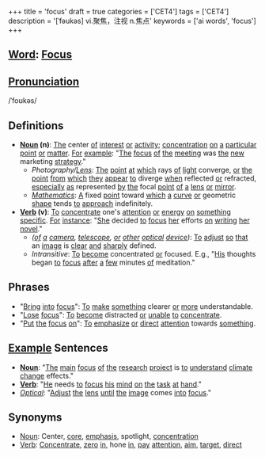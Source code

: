 +++
title = 'focus'
draft = true
categories = ['CET4']
tags = ['CET4']
description = '[ˈfəukəs] vi.聚焦，注视 n.焦点'
keywords = ['ai words', 'focus']
+++

## [Word](/post/word/): [Focus](/post/focus/)

## [Pronunciation](/post/pronunciation/)
/ˈfoʊkəs/

## Definitions
- **[Noun](/post/noun/) (n)**: [The](/post/the/) center [of](/post/of/) [interest](/post/interest/) [or](/post/or/) [activity](/post/activity/); [concentration](/post/concentration/) [on](/post/on/) [a](/post/a/) [particular](/post/particular/) [point](/post/point/) [or](/post/or/) [matter](/post/matter/). [For](/post/for/) [example](/post/example/): "[The](/post/the/) [focus](/post/focus/) [of](/post/of/) [the](/post/the/) [meeting](/post/meeting/) was [the](/post/the/) [new](/post/new/) marketing [strategy](/post/strategy/)."
  - *Photography/[Lens](/post/lens/)*: [The](/post/the/) [point](/post/point/) [at](/post/at/) [which](/post/which/) rays [of](/post/of/) [light](/post/light/) converge, [or](/post/or/) [the](/post/the/) [point](/post/point/) [from](/post/from/) [which](/post/which/) [they](/post/they/) [appear](/post/appear/) [to](/post/to/) diverge [when](/post/when/) reflected [or](/post/or/) refracted, [especially](/post/especially/) [as](/post/as/) represented [by](/post/by/) [the](/post/the/) focal [point](/post/point/) [of](/post/of/) [a](/post/a/) [lens](/post/lens/) [or](/post/or/) [mirror](/post/mirror/).
  - *[Mathematics](/post/mathematics/)*: [A](/post/a/) fixed [point](/post/point/) toward [which](/post/which/) [a](/post/a/) [curve](/post/curve/) [or](/post/or/) geometric [shape](/post/shape/) tends [to](/post/to/) [approach](/post/approach/) indefinitely.
- **[Verb](/post/verb/) (v)**: [To](/post/to/) [concentrate](/post/concentrate/) one's [attention](/post/attention/) [or](/post/or/) [energy](/post/energy/) [on](/post/on/) [something](/post/something/) [specific](/post/specific/). [For](/post/for/) [instance](/post/instance/): "[She](/post/she/) decided [to](/post/to/) [focus](/post/focus/) [her](/post/her/) efforts [on](/post/on/) [writing](/post/writing/) [her](/post/her/) [novel](/post/novel/)."
  - *([of](/post/of/) [a](/post/a/) [camera](/post/camera/), [telescope](/post/telescope/), [or](/post/or/) [other](/post/other/) [optical](/post/optical/) [device](/post/device/))*: [To](/post/to/) [adjust](/post/adjust/) [so](/post/so/) [that](/post/that/) an [image](/post/image/) is [clear](/post/clear/) [and](/post/and/) [sharply](/post/sharply/) defined.
  - *Intransitive*: [To](/post/to/) [become](/post/become/) concentrated [or](/post/or/) focused. E.g., "[His](/post/his/) thoughts began [to](/post/to/) [focus](/post/focus/) [after](/post/after/) [a](/post/a/) [few](/post/few/) minutes [of](/post/of/) meditation."

## Phrases
- "[Bring](/post/bring/) [into](/post/into/) [focus](/post/focus/)": [To](/post/to/) [make](/post/make/) [something](/post/something/) clearer [or](/post/or/) [more](/post/more/) understandable.
- "[Lose](/post/lose/) [focus](/post/focus/)": [To](/post/to/) [become](/post/become/) distracted [or](/post/or/) [unable](/post/unable/) [to](/post/to/) [concentrate](/post/concentrate/).
- "[Put](/post/put/) [the](/post/the/) [focus](/post/focus/) [on](/post/on/)": [To](/post/to/) [emphasize](/post/emphasize/) [or](/post/or/) [direct](/post/direct/) [attention](/post/attention/) towards [something](/post/something/).

## [Example](/post/example/) Sentences
- **[Noun](/post/noun/)**: "[The](/post/the/) [main](/post/main/) [focus](/post/focus/) [of](/post/of/) [the](/post/the/) [research](/post/research/) [project](/post/project/) is [to](/post/to/) [understand](/post/understand/) [climate](/post/climate/) [change](/post/change/) effects."
- **[Verb](/post/verb/)**: "[He](/post/he/) needs [to](/post/to/) [focus](/post/focus/) [his](/post/his/) [mind](/post/mind/) [on](/post/on/) [the](/post/the/) [task](/post/task/) [at](/post/at/) [hand](/post/hand/)."
- *[Optical](/post/optical/)*: "[Adjust](/post/adjust/) [the](/post/the/) [lens](/post/lens/) [until](/post/until/) [the](/post/the/) [image](/post/image/) comes [into](/post/into/) [focus](/post/focus/)."

## Synonyms
- [Noun](/post/noun/): Center, [core](/post/core/), [emphasis](/post/emphasis/), spotlight, [concentration](/post/concentration/)
- [Verb](/post/verb/): [Concentrate](/post/concentrate/), [zero](/post/zero/) [in](/post/in/), hone [in](/post/in/), [pay](/post/pay/) [attention](/post/attention/), [aim](/post/aim/), [target](/post/target/), [direct](/post/direct/)
